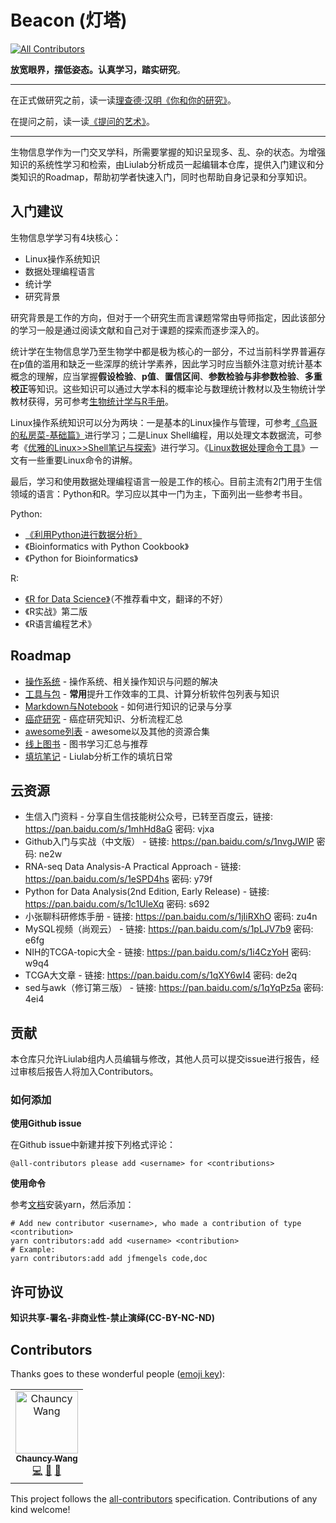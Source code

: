 # Beacon (灯塔)
[![All Contributors](https://img.shields.io/badge/all_contributors-1-orange.svg?style=flat-square)](#contributors)

**放宽眼界，摆低姿态。认真学习，踏实研究**。

***

在正式做研究之前，读一读[理查德·汉明《你和你的研究》](http://www.ruanyifeng.com/blog/2016/04/you-and-your-research.html)。

在提问之前，读一读[《提问的艺术》](https://www.oschina.net/question/124879_45870)。

***

生物信息学作为一门交叉学科，所需要掌握的知识呈现多、乱、杂的状态。为增强知识的系统性学习和检索，由Liulab分析成员一起编辑本仓库，提供入门建议和分类知识的Roadmap，帮助初学者快速入门，同时也帮助自身记录和分享知识。

## 入门建议

生物信息学学习有4块核心：

* Linux操作系统知识
* 数据处理编程语言
* 统计学
* 研究背景

研究背景是工作的方向，但对于一个研究生而言课题常常由导师指定，因此该部分的学习一般是通过阅读文献和自己对于课题的探索而逐步深入的。

统计学在生物信息学乃至生物学中都是极为核心的一部分，不过当前科学界普遍存在p值的滥用和缺乏一些深厚的统计学素养，因此学习时应当额外注意对统计基本概念的理解，应当掌握**假设检验**、**p值**、**置信区间**、**参数检验与非参数检验**、**多重校正**等知识。这些知识可以通过大学本科的概率论与数理统计教材以及生物统计学教材获得，另可参考[生物统计学与R手册](https://github.com/ShixiangWang/Handbook_of_biostatistic_R)。

Linux操作系统知识可以分为两块：一是基本的Linux操作与管理，可参考[《鸟哥的私房菜-基础篇》](http://cn.linux.vbird.org/linux_basic/linux_basic.php)进行学习；二是Linux Shell编程，用以处理文本数据流，可参考《[优雅的Linux>>Shell笔记与探索](https://www.jianshu.com/nb/13897796)》进行学习。《[Linux数据处理命令工具](https://www.shixiangwang.top/post/2017-09-03-linux-data-analysis-tools/)》一文有一些重要Linux命令的讲解。

最后，学习和使用数据处理编程语言一般是工作的核心。目前主流有2门用于生信领域的语言：Python和R。学习应以其中一门为主，下面列出一些参考书目。

Python:

* [《利用Python进行数据分析》](https://www.jianshu.com/nb/19743417)
* 《Bioinformatics with Python Cookbook》
* 《Python for Bioinformatics》

R:

* [《R for Data Science》](http://r4ds.had.co.nz/)（不推荐看中文，翻译的不好）
* 《R实战》第二版
* 《R语言编程艺术》


## Roadmap

* [操作系统](OS/README.md) - 操作系统、相关操作知识与问题的解决
* [工具与包](Tools/README.md) - **常用**提升工作效率的工具、计算分析软件包列表与知识
* [Markdown与Notebook](Markdown/README.md) - 如何进行知识的记录与分享
* [癌症研究](Cancer-research/README.md) - 癌症研究知识、分析流程汇总
* [awesome列表](Awesome-list/README.md) - awesome以及其他的资源合集
* [线上图书](Online-books/README.md) - 图书学习汇总与推荐
* [填坑笔记](Diary/README.md) - Liulab分析工作的填坑日常


## 云资源

- 生信入门资料 - 分享自生信技能树公众号，已转至百度云，链接: https://pan.baidu.com/s/1mhHd8aG 密码: vjxa
- Github入门与实战（中文版） - 链接: https://pan.baidu.com/s/1nvgJWIP 密码: ne2w
- RNA-seq Data Analysis-A Practical Approach - 链接: https://pan.baidu.com/s/1eSPD4hs 密码: y79f
- Python for Data Analysis(2nd Edition, Early Release) - 链接: https://pan.baidu.com/s/1c1UleXq 密码: s692
- 小张聊科研修炼手册 - 链接: https://pan.baidu.com/s/1jIiRXhO 密码: zu4n
- MySQL视频（尚观云） - 链接: https://pan.baidu.com/s/1pLJV7b9 密码: e6fg
- NIH的TCGA-topic大全 - 链接: https://pan.baidu.com/s/1i4CzYoH 密码: w9q4
- TCGA大文章 - 链接: https://pan.baidu.com/s/1qXY6wI4 密码: de2q
- sed与awk（修订第三版） - 链接: https://pan.baidu.com/s/1qYqPz5a 密码: 4ei4


## 贡献

本仓库只允许Liulab组内人员编辑与修改，其他人员可以提交issue进行报告，经过审核后报告人将加入Contributors。

### 如何添加

**使用Github issue**

在Github issue中新建并按下列格式评论：

```
@all-contributors please add <username> for <contributions>
```

**使用命令**

参考[文档](https://yarn.bootcss.com/docs/install/)安装yarn，然后添加：

```
# Add new contributor <username>, who made a contribution of type <contribution>
yarn contributors:add add <username> <contribution>
# Example:
yarn contributors:add add jfmengels code,doc
```


## 许可协议

**知识共享-署名-非商业性-禁止演绎(CC-BY-NC-ND)**

## Contributors

Thanks goes to these wonderful people ([emoji key](https://allcontributors.org/docs/en/emoji-key)):

<!-- ALL-CONTRIBUTORS-LIST:START - Do not remove or modify this section -->
<!-- prettier-ignore -->
<table><tr><td align="center"><a href="https://www.shixiangwang.top"><img src="https://avatars1.githubusercontent.com/u/25057508?v=4" width="100px;" alt="Chauncy Wang"/><br /><sub><b>Chauncy Wang</b></sub></a><br /><a href="https://github.com/XSLiuLab/Beacon/commits?author=ShixiangWang" title="Code">💻</a> <a href="#ideas-ShixiangWang" title="Ideas, Planning, & Feedback">🤔</a> <a href="#maintenance-ShixiangWang" title="Maintenance">🚧</a></td></tr></table>
<!-- ALL-CONTRIBUTORS-LIST:END -->

This project follows the [all-contributors](https://github.com/all-contributors/all-contributors) specification. Contributions of any kind welcome!